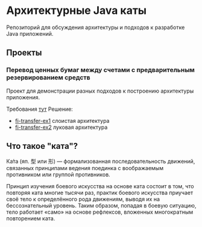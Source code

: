 #  Архитектурные Java каты
Репозиторий для обсуждения архитектуры и подходов к разработке Java приложений.

## Проекты
### Перевод ценных бумаг между счетами с предварительным резервированием средств
Проект для демонстрации разных подходов к построению архитектуры приложения.

Требования [тут](doc/fi-transfer.md)
Решение:
- [fi-transfer-ex1](fi-transfer-ex1/README.md) слоистая архитектура
- [fi-transfer-ex2](fi-transfer-ex2/README.md) луковая архитектура

## Что такое "ката"?
Ка́та (яп. 型 или 形) — формализованная последовательность движений, связанных принципами ведения поединка с воображаемым противником или группой противников.

Принцип изучения боевого искусства на основе ката состоит в том, что повторяя ката многие тысячи раз, практик боевого искусства приучает своё тело к определённого рода движениям, выводя их на бессознательный уровень. Таким образом, попадая в боевую ситуацию, тело работает «само» на основе рефлексов, вложенных многократным повторением ката.

